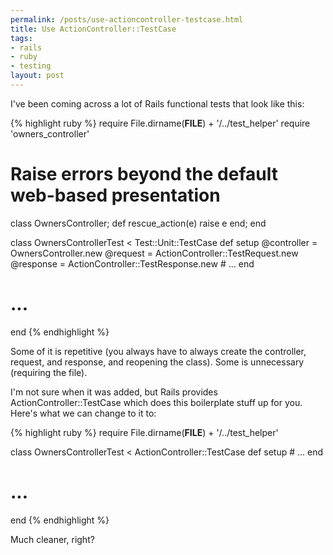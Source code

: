 ```yaml
--- 
permalink: /posts/use-actioncontroller-testcase.html
title: Use ActionController::TestCase
tags: 
- rails
- ruby
- testing
layout: post
---
```

I've been coming across a lot of Rails functional tests that look like this: 

{% highlight ruby %}
require File.dirname(__FILE__) + '/../test_helper'
require 'owners_controller'

# Raise errors beyond the default web-based presentation
class OwnersController; def rescue_action(e) raise e end; end

class OwnersControllerTest < Test::Unit::TestCase
  def setup
    @controller = OwnersController.new
    @request = ActionController::TestRequest.new
    @response = ActionController::TestResponse.new
    # ...
  end
  # ...
end
{% endhighlight %}

Some of it is repetitive (you always have to always create the controller, request, and response, and reopening the class). Some is unnecessary (requiring the file).

I'm not sure when it was added, but Rails provides ActionController::TestCase which does this boilerplate stuff up for you. Here's what we can change to it to:

{% highlight ruby %}
require File.dirname(__FILE__) + '/../test_helper'

class OwnersControllerTest < ActionController::TestCase
  def setup
    # ...
  end
  # ...
end
{% endhighlight %}

Much cleaner, right?

